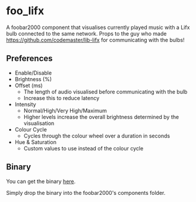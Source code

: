 # foo_lifx
A foobar2000 component that visualises currently played music with a Lifx bulb connected to the same network.
Props to the guy who made https://github.com/codemaster/lib-lifx for communicating with the bulbs!

## Preferences
* Enable/Disable
* Brightness (%)
* Offset (ms)
    * The length of audio visualised before communicating with the bulb 
    * Increase this to reduce latency
* Intensity
    * Normal/High/Very High/Maximum
    * Higher levels increase the overall brightness determined by the visualisation   
* Colour Cycle
    * Cycles through the colour wheel over a duration in seconds
* Hue & Saturation
    * Custom values to use instead of the colour cycle

## Binary
You can get the binary [here](https://mega.nz/#!KtIxALqB!MaZNPVw8-_Ri5Ti24oQpG2Uzk3j9mp0LWXTonKqkOg0).

Simply drop the binary into the foobar2000's components folder.